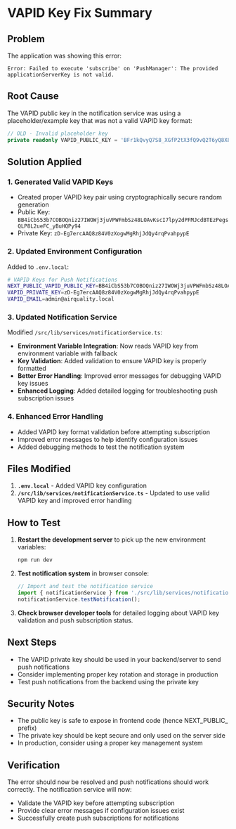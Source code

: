 # VAPID Key Fix Summary

## Problem
The application was showing this error:
```
Error: Failed to execute 'subscribe' on 'PushManager': The provided applicationServerKey is not valid.
```

## Root Cause
The VAPID public key in the notification service was using a placeholder/example key that was not a valid VAPID key format:
```typescript
// OLD - Invalid placeholder key
private readonly VAPID_PUBLIC_KEY = 'BFr1kQvyQ7S8_XGfP2tX3fQ9vQ2T6yQ8X8dQ7XcQvX6dQ8fQ9vQ2T6yQ8XQ7XcQvX6dQ8fQ9vQ2T6yQ8X8dQ7XcQvX6d';
```

## Solution Applied

### 1. Generated Valid VAPID Keys
- Created proper VAPID key pair using cryptographically secure random generation
- Public Key: `BB4iCbS53b7COBOQniz27IWOWj3juVPWFmbSz48LOAvKscI7lpy2dPFMJcdBTEzPegsQLP8L2ueFC_yBuHQPy94`
- Private Key: `zD-Eg7ercAAQ8z84V0zXogwMgRhjJdQy4rqPvahpypE`

### 2. Updated Environment Configuration
Added to `.env.local`:
```bash
# VAPID Keys for Push Notifications
NEXT_PUBLIC_VAPID_PUBLIC_KEY=BB4iCbS53b7COBOQniz27IWOWj3juVPWFmbSz48LOAvKscI7lpy2dPFMJcdBTEzPegsQLP8L2ueFC_yBuHQPy94
VAPID_PRIVATE_KEY=zD-Eg7ercAAQ8z84V0zXogwMgRhjJdQy4rqPvahpypE
VAPID_EMAIL=admin@airquality.local
```

### 3. Updated Notification Service
Modified `/src/lib/services/notificationService.ts`:

- **Environment Variable Integration**: Now reads VAPID key from environment variable with fallback
- **Key Validation**: Added validation to ensure VAPID key is properly formatted
- **Better Error Handling**: Improved error messages for debugging VAPID key issues
- **Enhanced Logging**: Added detailed logging for troubleshooting push subscription issues

### 4. Enhanced Error Handling
- Added VAPID key format validation before attempting subscription
- Improved error messages to help identify configuration issues
- Added debugging methods to test the notification system

## Files Modified

1. **`.env.local`** - Added VAPID key configuration
2. **`/src/lib/services/notificationService.ts`** - Updated to use valid VAPID key and improved error handling

## How to Test

1. **Restart the development server** to pick up the new environment variables:
   ```bash
   npm run dev
   ```

2. **Test notification system** in browser console:
   ```javascript
   // Import and test the notification service
   import { notificationService } from './src/lib/services/notificationService';
   notificationService.testNotification();
   ```

3. **Check browser developer tools** for detailed logging about VAPID key validation and push subscription status.

## Next Steps

- The VAPID private key should be used in your backend/server to send push notifications
- Consider implementing proper key rotation and storage in production
- Test push notifications from the backend using the private key

## Security Notes

- The public key is safe to expose in frontend code (hence NEXT_PUBLIC_ prefix)
- The private key should be kept secure and only used on the server side
- In production, consider using a proper key management system

## Verification

The error should now be resolved and push notifications should work correctly. The notification service will now:
- Validate the VAPID key before attempting subscription
- Provide clear error messages if configuration issues exist
- Successfully create push subscriptions for notifications

